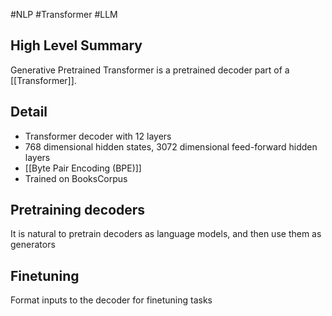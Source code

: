 #NLP #Transformer #LLM 
## High Level Summary
Generative Pretrained Transformer is a pretrained decoder part of a [[Transformer]].

## Detail
- Transformer decoder with 12 layers
- 768 dimensional hidden states, 3072 dimensional feed-forward hidden layers
- [[Byte Pair Encoding (BPE)]]
- Trained on BooksCorpus

## Pretraining decoders
It is natural to pretrain decoders as language models, and then use them as generators

## Finetuning
Format inputs to the decoder for finetuning tasks

